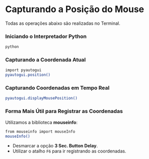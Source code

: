 #  Capturando a Posição do Mouse


Todas as operações abaixo são realizadas no Terminal.


### Iniciando o Interpretador Python
```bash
python
```


### Capturando a Coordenada Atual
```bash
import pyautogui
pyautogui.position()
```


### Capturando Coordenadas em Tempo Real
```bash
pyautogui.displayMousePosition()
```


### Forma Mais Útil para Registrar as Coordenadas
Utilizamos a biblioteca **mouseinfo**:
```bash
from mouseinfo import mouseInfo
mouseInfo()
```
- Desmarcar a opção **3 Sec. Button Delay**.
- Utilizar o atalho ``F6`` para ir registrando as coordenadas.